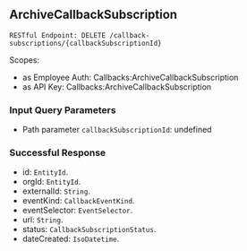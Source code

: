 
## ArchiveCallbackSubscription
`RESTful Endpoint: DELETE /callback-subscriptions/{callbackSubscriptionId}`

Scopes:
 * as Employee Auth: Callbacks:ArchiveCallbackSubscription
 * as API Key: Callbacks:ArchiveCallbackSubscription


### Input Query Parameters
* Path parameter `callbackSubscriptionId`: undefined

### Successful Response
* id: `EntityId`. 
* orgId: `EntityId`. 
* externalId: `String`. 
* eventKind: `CallbackEventKind`. 
* eventSelector: `EventSelector`. 
* url: `String`. 
* status: `CallbackSubscriptionStatus`. 
* dateCreated: `IsoDatetime`.



